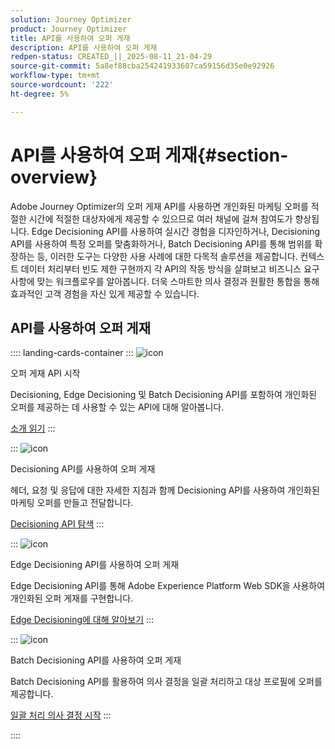 ```yaml
---
solution: Journey Optimizer
product: Journey Optimizer
title: API를 사용하여 오퍼 게재
description: API를 사용하여 오퍼 게재
redpen-status: CREATED_||_2025-08-11_21-04-29
source-git-commit: 5a8ef88cba254241933607ca59156d35e0e92926
workflow-type: tm+mt
source-wordcount: '222'
ht-degree: 5%

---
```



# API를 사용하여 오퍼 게재{#section-overview}

Adobe Journey Optimizer의 오퍼 게재 API를 사용하면 개인화된 마케팅 오퍼를 적절한 시간에 적절한 대상자에게 제공할 수 있으므로 여러 채널에 걸쳐 참여도가 향상됩니다. Edge Decisioning API를 사용하여 실시간 경험을 디자인하거나, Decisioning API를 사용하여 특정 오퍼를 맞춤화하거나, Batch Decisioning API를 통해 범위를 확장하는 등, 이러한 도구는 다양한 사용 사례에 대한 다목적 솔루션을 제공합니다. 컨텍스트 데이터 처리부터 빈도 제한 구현까지 각 API의 작동 방식을 살펴보고 비즈니스 요구 사항에 맞는 워크플로우를 알아봅니다. 더욱 스마트한 의사 결정과 원활한 통합을 통해 효과적인 고객 경험을 자신 있게 제공할 수 있습니다.

## API를 사용하여 오퍼 게재

:::: landing-cards-container
:::
![icon](https://cdn.experienceleague.adobe.com/icons/book.svg)

오퍼 게재 API 시작

Decisioning, Edge Decisioning 및 Batch Decisioning API를 포함하여 개인화된 오퍼를 제공하는 데 사용할 수 있는 API에 대해 알아봅니다.

[소개 읽기](../using/offers/api-reference/offer-delivery-api/start-offer-delivery-apis.md)
:::

:::
![icon](https://cdn.experienceleague.adobe.com/icons/code-branch.svg)

Decisioning API를 사용하여 오퍼 게재

헤더, 요청 및 응답에 대한 자세한 지침과 함께 Decisioning API를 사용하여 개인화된 마케팅 오퍼를 만들고 전달합니다.

[Decisioning API 탐색](../using/offers/api-reference/offer-delivery-api/decisioning-api.md)
:::

:::
![icon](https://cdn.experienceleague.adobe.com/icons/gear.svg)

Edge Decisioning API를 사용하여 오퍼 게재

Edge Decisioning API를 통해 Adobe Experience Platform Web SDK을 사용하여 개인화된 오퍼 게재를 구현합니다.

[Edge Decisioning에 대해 알아보기](../using/offers/api-reference/offer-delivery-api/edge-decisioning-api.md)
:::

:::
![icon](https://cdn.experienceleague.adobe.com/icons/list-check.svg)

Batch Decisioning API를 사용하여 오퍼 게재

Batch Decisioning API를 활용하여 의사 결정을 일괄 처리하고 대상 프로필에 오퍼를 제공합니다.

[일괄 처리 의사 결정 시작](../using/offers/api-reference/offer-delivery-api/batch-decisioning-api.md)
:::

::::
